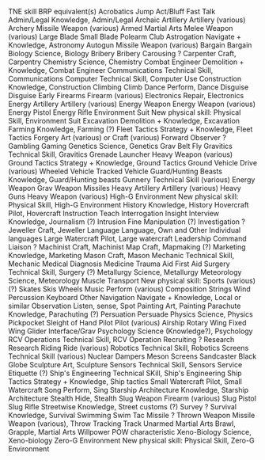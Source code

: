 TNE skill						BRP equivalent(s)
Acrobatics						Jump
Act/Bluff						Fast Talk
Admin/Legal						Knowledge, Admin/Legal
Archaic Artillery				Artillery (various)
Archery							Missile Weapon (various)
Armed Martial Arts				Melee Weapon (various)
	Large Blade
	Small Blade
	Polearm
	Club
Astrogation						Navigate + Knowledge, Astronomy
Autogun							Missile Weapon (various)
Bargain							Bargain
Biology							Science, Biology
Bribery							Bribery
Carousing						?
Carpenter						Craft, Carpentry
Chemistry						Science, Chemistry
Combat Engineer					Demolition + Knowledge, Combat Engineer
Communications					Technical Skill, Communications
Computer						Technical Skill, Computer Use
Construction					Knowledge, Construction
Climbing						Climb
Dance							Perform, Dance
Disguise						Disguise
Early Firearms					Firearm (various)
Electronics						Repair, Electronics
Energy Artillery				Artillery (various)
Energy Weapon					Energy Weapon (various)
	Energy Pistol
	Energy Rifle
Environment Suit				New physical skill: Physical Skill, Environment Suit
Excavation						Demolition + Knowledge, Excavation
Farming							Knowledge, Farming (?)
Fleet Tactics					Strategy + Knowledge, Fleet Tactics
Forgery							Art (various) or Craft (various)
Forward Observer				?
Gambling						Gaming
Genetics						Science, Genetics
Grav Belt						Fly
Gravitics						Technical Skill, Gravitics
Grenade Launcher				Heavy Weapon (various)
Ground Tactics					Strategy + Knowledge, Ground Tactics
Ground Vehicle					Drive (various)
	Wheeled Vehicle
	Tracked Vehicle
Guard/Hunting Beasts			Knowledge, Guard/Hunting beasts
Gunnery							Technical Skill (various)
	Energy Weapon
	Grav Weapon
	Missiles
Heavy Artillery					Artillery (various)
Heavy Guns						Heavy Weapon (various)
High-G Environment				New physical skill: Physical Skill, High-G Environment
History							Knowledge, History
Hovercraft						Pilot, Hovercraft
Instruction						Teach
Interrogation					Insight
Interview						Knowledge, Journalism (?)
Intrusion						Fine Manipulation (?)
Investigation					?
Jeweller						Craft, Jeweller
Language						Language, Own and Other
	Individual languages
Large Watercraft				Pilot, Large watercraft
Leadership						Command
Liaison							?
Machinist						Craft, Machinist
Map								Craft, Mapmaking (?)
Marketing						Knowledge, Marketing
Mason							Craft, Mason
Mechanic						Technical Skill, Mechanic
Medical
	Diagnosis					Medicine
	Trauma Aid					First Aid
	Surgery						Technical Skill, Surgery (?)
Metallurgy						Science, Metallurgy
Meteorology						Science, Meteorology
Muscle Transport				New physical skill: Sports (various) (?)
	Skates
	Skis
	Wheels
Music							Perform (various)
	Composition
	Strings
	Wind
	Percussion
	Keyboard
	Other
Navigation						Navigate + Knowledge, Local or similar
Observation						Listen, sense, Spot
Painting						Art, Painting
Parachute						Knowledge, Parachuting (?)
Persuation						Persuade
Physics							Science, Physics
Pickpocket						Sleight of Hand
Pilot							Pilot (various)
	Airship
	Rotary Wing
	Fixed Wing
	Glider
	Interface/Grav
Psychology						Science (Knowledge?), Psychology
RCV Operations					Technical Skill, RCV Operation
Recruiting						?
Research						Research
Riding							Ride (various)
Robotics						Technical Skill, Robotics
Screens							Technical Skill (various)
	Nuclear Dampers
	Meson Screens
	Sandcaster
	Black Globe
Sculpture						Art, Sculpture
Sensors							Technical Skill, Sensors
Service							Etiquette (?)
Ship's Engineering				Technical SKill, Ship's Engineering
Ship Tactics					Strategy + Knowledge, Ship tactics
Small Watercraft				Pilot, Small Watercraft
Song							Perform, Sing
Starship Architecture			Knowledge, Starship Architecture
Stealth							Hide, Stealth
Slug Weapon						Firearm (various)
	Slug Pistol
	Slug Rifle
Streetwise						Knowledge, Street customs (?)
Survey							?
Survival						Knowledge, <terrain type> Survival
Swimming						Swim
Tac Missile						?
Thrown Weapon					Missile Weapon (various), Throw
Tracking						Track
Unarmed Martial Arts			Brawl, Grapple, Martial Arts
Willpower						POW characteristic
Xeno-Biology					Science, Xeno-biology
Zero-G Environment				New physical skill: Physical Skill, Zero-G Environment
